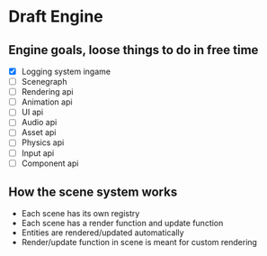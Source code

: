 # Draft Engine

## Engine goals, loose things to do in free time
- [x] Logging system ingame
- [ ] Scenegraph
- [ ] Rendering api
- [ ] Animation api
- [ ] UI api
- [ ] Audio api
- [ ] Asset api
- [ ] Physics api
- [ ] Input api
- [ ] Component api

## How the scene system works
- Each scene has its own registry
- Each scene has a render function and update function
- Entities are rendered/updated automatically
- Render/update function in scene is meant for custom rendering

